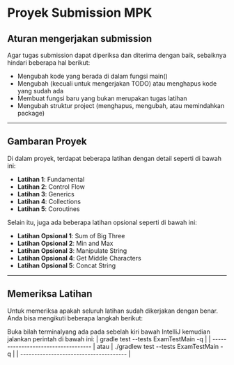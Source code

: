 # Proyek Submission MPK 

## Aturan mengerjakan submission

Agar tugas submission dapat diperiksa dan diterima dengan baik, sebaiknya hindari beberapa hal berikut:

- Mengubah kode yang berada di dalam fungsi main()
- Mengubah (kecuali untuk mengerjakan TODO) atau menghapus kode yang sudah ada
- Membuat fungsi baru yang bukan merupakan tugas latihan
- Mengubah struktur project (menghapus, mengubah, atau memindahkan package)

---

## Gambaran Proyek

Di dalam proyek, terdapat beberapa latihan dengan detail seperti di bawah ini:

- **Latihan 1**: Fundamental
- **Latihan 2**: Control Flow
- **Latihan 3**: Generics
- **Latihan 4**: Collections
- **Latihan 5**: Coroutines

Selain itu, juga ada beberapa latihan opsional seperti di bawah ini:

- **Latihan Opsional 1**: Sum of Big Three 
- **Latihan Opsional 2**: Min and Max 
- **Latihan Opsional 3**: Manipulate String
- **Latihan Opsional 4**: Get Middle Characters
- **Latihan Opsional 5**: Concat String 

---

## Memeriksa Latihan

Untuk memeriksa apakah seluruh latihan sudah dikerjakan dengan benar. Anda bisa mengikuti beberapa langkah berikut:

Buka bilah terminalyang ada pada sebelah kiri bawah IntelliJ kemudian jalankan perintah di bawah ini:
| gradle test --tests ExamTestMain -q |
| ----------------------------------- |
atau
| ./gradlew test --tests ExamTestMain -q |
| -------------------------------------- |
